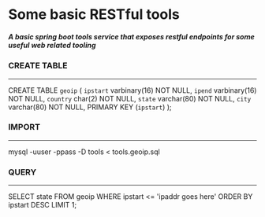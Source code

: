 Some basic RESTful tools
========================
##### A basic spring boot tools service that exposes restful endpoints for some useful web related tooling

### CREATE TABLE
-----
CREATE TABLE `geoip` (
  `ipstart` varbinary(16) NOT NULL,
  `ipend` varbinary(16) NOT NULL,
  `country` char(2) NOT NULL,
  `state` varchar(80) NOT NULL,
  `city` varchar(80) NOT NULL,
  PRIMARY KEY (`ipstart`)
);

### IMPORT
-----
mysql -uuser -ppass -D tools < tools.geoip.sql

### QUERY
-----
SELECT state FROM geoip WHERE ipstart <= 'ipaddr goes here' ORDER BY ipstart DESC LIMIT 1;
